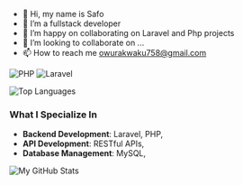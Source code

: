 - 👋 Hi, my name is Safo
- 👀 I’m a fullstack developer
- 🌱 I’m happy on collaborating on Laravel and Php projects
- 💞️ I’m looking to collaborate on ...
- 📫 How to reach me owurakwaku758@gmail.com


![PHP](https://img.shields.io/badge/Code-PHP-blue)
![Laravel](https://img.shields.io/badge/Framework-Laravel-red)

![Top Languages](https://github-readme-stats.vercel.app/api/top-langs/?username=Owuraku22&layout=compact)


### What I Specialize In
- **Backend Development**: Laravel, PHP,
- **API Development**: RESTful APIs, 
- **Database Management**: MySQL,
  
![My GitHub Stats](https://github-readme-stats.vercel.app/api?username=Owuraku22&show_icons=true)
